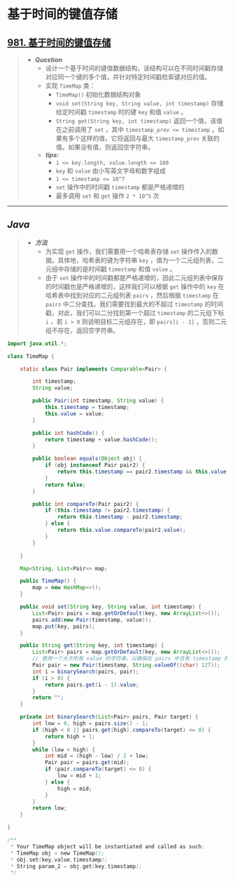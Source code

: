 # 基于时间的键值存储

## [981. 基于时间的键值存储](https://leetcode.cn/problems/time-based-key-value-store/)

> - ***Question***
>   - 设计一个基于时间的键值数据结构，该结构可以在不同时间戳存储对应同一个键的多个值，并针对特定时间戳检索键对应的值。
>   - 实现 `TimeMap` 类：
>     - `TimeMap()` 初始化数据结构对象
>     - `void set(String key, String value, int timestamp)` 存储给定时间戳 `timestamp` 时的键 `key` 和值 `value` 。
>     - `String get(String key, int timestamp)` 返回一个值，该值在之前调用了 `set` ，其中 `timestamp_prev <= timestamp` 。如果有多个这样的值，它将返回与最大 `timestamp_prev` 关联的值。如果没有值，则返回空字符串。
>   - ***tips:***
>     - `1 <= key.length, value.length <= 100`
>     - `key` 和 `value` 由小写英文字母和数字组成
>     - `1 <= timestamp <= 10^7`
>     - `set` 操作中的时间戳 `timestamp` 都是严格递增的
>     - 最多调用 `set` 和 `get` 操作 `2 * 10^5` 次

---

## *Java*

> - ***方法***
>   - 为实现 `get` 操作，我们需要用一个哈希表存储 `set` 操作传入的数据。具体地，哈希表的键为字符串 `key` ，值为一个二元组列表，二元组中存储的是时间戳 `timestamp` 和值 `value` 。
>   - 由于 `set` 操作中的时间戳都是严格递增的，因此二元组列表中保存的时间戳也是严格递增的，这样我们可以根据 `get` 操作中的 `key` 在哈希表中找到对应的二元组列表 `pairs` ，然后根据 `timestamp` 在 `pairs` 中二分查找。我们需要找到最大的不超过 `timestamp` 的时间戳，对此，我们可以二分找到第一个超过 `timestamp` 的二元组下标 `i` ，若 `i > 0` 则说明目标二元组存在，即 `pairs[i - 1]` ，否则二元组不存在，返回空字符串。

```java
import java.util.*;

class TimeMap {

    static class Pair implements Comparable<Pair> {

        int timestamp;
        String value;

        public Pair(int timestamp, String value) {
            this.timestamp = timestamp;
            this.value = value;
        }

        public int hashCode() {
            return timestamp + value.hashCode();
        }

        public boolean equals(Object obj) {
            if (obj instanceof Pair pair2) {
                return this.timestamp == pair2.timestamp && this.value.equals(pair2.value);
            }
            return false;
        }

        public int compareTo(Pair pair2) {
            if (this.timestamp != pair2.timestamp) {
                return this.timestamp - pair2.timestamp;
            } else {
                return this.value.compareTo(pair2.value);
            }
        }

    }

    Map<String, List<Pair>> map;

    public TimeMap() {
        map = new HashMap<>();
    }

    public void set(String key, String value, int timestamp) {
        List<Pair> pairs = map.getOrDefault(key, new ArrayList<>());
        pairs.add(new Pair(timestamp, value));
        map.put(key, pairs);
    }

    public String get(String key, int timestamp) {
        List<Pair> pairs = map.getOrDefault(key, new ArrayList<>());
        // 使用一个大于所有 value 的字符串，以确保在 pairs 中含有 timestamp 的情况下也返回大于 timestamp 的位置
        Pair pair = new Pair(timestamp, String.valueOf((char) 127));
        int i = binarySearch(pairs, pair);
        if (i > 0) {
            return pairs.get(i - 1).value;
        }
        return "";
    }

    private int binarySearch(List<Pair> pairs, Pair target) {
        int low = 0, high = pairs.size() - 1;
        if (high < 0 || pairs.get(high).compareTo(target) <= 0) {
            return high + 1;
        }
        while (low < high) {
            int mid = (high - low) / 2 + low;
            Pair pair = pairs.get(mid);
            if (pair.compareTo(target) <= 0) {
                low = mid + 1;
            } else {
                high = mid;
            }
        }
        return low;
    }

}

/**
 * Your TimeMap object will be instantiated and called as such:
 * TimeMap obj = new TimeMap();
 * obj.set(key,value,timestamp);
 * String param_2 = obj.get(key,timestamp);
 */
```
